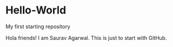# Hello-World
My first starting repository

Hola friends! I am Saurav Agarwal. This is just to start with GitHub.

